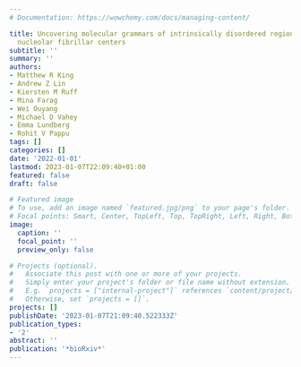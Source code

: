 ```yaml
---
# Documentation: https://wowchemy.com/docs/managing-content/

title: Uncovering molecular grammars of intrinsically disordered regions that organize
  nucleolar fibrillar centers
subtitle: ''
summary: ''
authors:
- Matthew R King
- Andrew Z Lin
- Kiersten M Ruff
- Mina Farag
- Wei Ouyang
- Michael D Vahey
- Emma Lundberg
- Rohit V Pappu
tags: []
categories: []
date: '2022-01-01'
lastmod: 2023-01-07T22:09:40+01:00
featured: false
draft: false

# Featured image
# To use, add an image named `featured.jpg/png` to your page's folder.
# Focal points: Smart, Center, TopLeft, Top, TopRight, Left, Right, BottomLeft, Bottom, BottomRight.
image:
  caption: ''
  focal_point: ''
  preview_only: false

# Projects (optional).
#   Associate this post with one or more of your projects.
#   Simply enter your project's folder or file name without extension.
#   E.g. `projects = ["internal-project"]` references `content/project/deep-learning/index.md`.
#   Otherwise, set `projects = []`.
projects: []
publishDate: '2023-01-07T21:09:40.522333Z'
publication_types:
- '2'
abstract: ''
publication: '*bioRxiv*'
---
```

